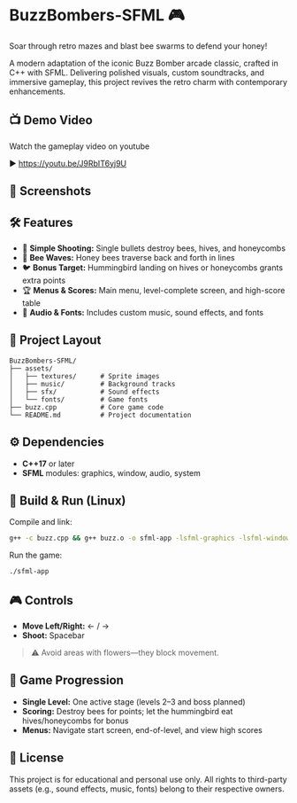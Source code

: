# BuzzBombers-SFML 🎮

Soar through retro mazes and blast bee swarms to defend your honey!

A modern adaptation of the iconic Buzz Bomber arcade classic, crafted in C++ with SFML. Delivering polished visuals, custom soundtracks, and immersive gameplay, this project revives the retro charm with contemporary enhancements.

## 📺 Demo Video
Watch the gameplay video on youtube

▶️ https://youtu.be/J9RbIT6yj9U

## 📸 Screenshots

## 🛠 Features

* 🔫 **Simple Shooting:** Single bullets destroy bees, hives, and honeycombs
* 🐝 **Bee Waves:** Honey bees traverse back and forth in lines
* 🐦 **Bonus Target:** Hummingbird landing on hives or honeycombs grants extra points
* 🏆 **Menus & Scores:** Main menu, level-complete screen, and high-score table
* 🎵 **Audio & Fonts:** Includes custom music, sound effects, and fonts

## 📁 Project Layout

```plaintext
BuzzBombers-SFML/
├── assets/
│   ├── textures/      # Sprite images
│   ├── music/         # Background tracks
│   ├── sfx/           # Sound effects
│   └── fonts/         # Game fonts
├── buzz.cpp           # Core game code
└── README.md          # Project documentation
```

## ⚙️ Dependencies

* **C++17** or later
* **SFML** modules: graphics, window, audio, system

## 🚀 Build & Run (Linux)

Compile and link:

```bash
g++ -c buzz.cpp && g++ buzz.o -o sfml-app -lsfml-graphics -lsfml-window -lsfml-audio -lsfml-system
```

Run the game:

```bash
./sfml-app
```

## 🎮 Controls

* **Move Left/Right:** ← / →
* **Shoot:** Spacebar
> ⚠️ Avoid areas with flowers—they block movement.

## 👑 Game Progression

* **Single Level:** One active stage (levels 2–3 and boss planned)
* **Scoring:** Destroy bees for points; let the hummingbird eat hives/honeycombs for bonus
* **Menus:** Navigate start screen, end-of-level, and view high scores

## 📜 License

This project is for educational and personal use only. All rights to third-party assets (e.g., sound effects, music, fonts) belong to their respective owners.
